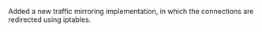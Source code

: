 Added a new traffic mirroring implementation, in which the connections are redirected using iptables.